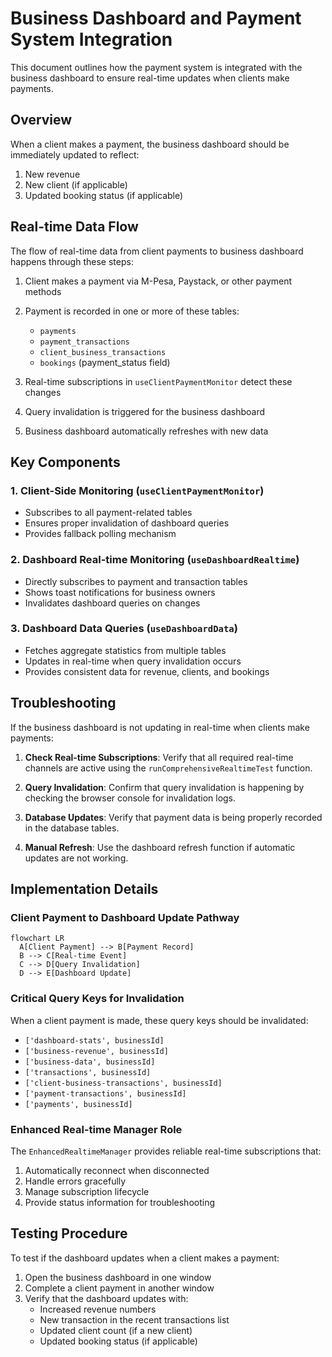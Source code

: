 # Business Dashboard and Payment System Integration

This document outlines how the payment system is integrated with the business dashboard to ensure real-time updates when clients make payments.

## Overview

When a client makes a payment, the business dashboard should be immediately updated to reflect:

1. New revenue
2. New client (if applicable)
3. Updated booking status (if applicable)

## Real-time Data Flow

The flow of real-time data from client payments to business dashboard happens through these steps:

1. Client makes a payment via M-Pesa, Paystack, or other payment methods
2. Payment is recorded in one or more of these tables:
   - `payments`
   - `payment_transactions`
   - `client_business_transactions`
   - `bookings` (payment_status field)

3. Real-time subscriptions in `useClientPaymentMonitor` detect these changes
4. Query invalidation is triggered for the business dashboard
5. Business dashboard automatically refreshes with new data

## Key Components

### 1. Client-Side Monitoring (`useClientPaymentMonitor`)

- Subscribes to all payment-related tables
- Ensures proper invalidation of dashboard queries
- Provides fallback polling mechanism

### 2. Dashboard Real-time Monitoring (`useDashboardRealtime`)

- Directly subscribes to payment and transaction tables
- Shows toast notifications for business owners
- Invalidates dashboard queries on changes

### 3. Dashboard Data Queries (`useDashboardData`)

- Fetches aggregate statistics from multiple tables
- Updates in real-time when query invalidation occurs
- Provides consistent data for revenue, clients, and bookings

## Troubleshooting

If the business dashboard is not updating in real-time when clients make payments:

1. **Check Real-time Subscriptions**: Verify that all required real-time channels are active using the `runComprehensiveRealtimeTest` function.

2. **Query Invalidation**: Confirm that query invalidation is happening by checking the browser console for invalidation logs.

3. **Database Updates**: Verify that payment data is being properly recorded in the database tables.

4. **Manual Refresh**: Use the dashboard refresh function if automatic updates are not working.

## Implementation Details

### Client Payment to Dashboard Update Pathway

```mermaid
flowchart LR
  A[Client Payment] --> B[Payment Record]
  B --> C[Real-time Event]
  C --> D[Query Invalidation]
  D --> E[Dashboard Update]
```

### Critical Query Keys for Invalidation

When a client payment is made, these query keys should be invalidated:

- `['dashboard-stats', businessId]`
- `['business-revenue', businessId]`
- `['business-data', businessId]`
- `['transactions', businessId]`
- `['client-business-transactions', businessId]`
- `['payment-transactions', businessId]`
- `['payments', businessId]`

### Enhanced Real-time Manager Role

The `EnhancedRealtimeManager` provides reliable real-time subscriptions that:

1. Automatically reconnect when disconnected
2. Handle errors gracefully
3. Manage subscription lifecycle
4. Provide status information for troubleshooting

## Testing Procedure

To test if the dashboard updates when a client makes a payment:

1. Open the business dashboard in one window
2. Complete a client payment in another window
3. Verify that the dashboard updates with:
   - Increased revenue numbers
   - New transaction in the recent transactions list
   - Updated client count (if a new client)
   - Updated booking status (if applicable)
